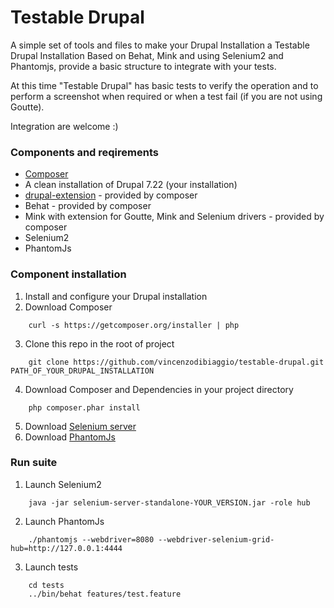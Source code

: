Testable Drupal
===========

A simple set of tools and files to make your Drupal Installation a Testable Drupal Installation
Based on Behat, Mink and using Selenium2 and Phantomjs, provide a basic structure to integrate with your tests.

At this time "Testable Drupal" has basic tests to verify the operation and to perform a screenshot when required or when a test fail (if you are not using Goutte).

Integration are welcome :)

### Components and reqirements
* [Composer](https://getcomposer.org)
* A clean installation of Drupal 7.22 (your installation)
* [drupal-extension](https://github.com/jhedstrom/drupalextension) - provided by composer
* Behat - provided by composer
* Mink with extension for Goutte, Mink and Selenium drivers - provided by composer
* Selenium2
* PhantomJs

### Component installation
1) Install and configure your Drupal installation
2) Download Composer
```
    curl -s https://getcomposer.org/installer | php
```    
3) Clone this repo in the root of project
```
    git clone https://github.com/vincenzodibiaggio/testable-drupal.git PATH_OF_YOUR_DRUPAL_INSTALLATION
```   
4) Download Composer and Dependencies in your project directory
```
    php composer.phar install
```
5) Download [Selenium server](http://docs.seleniumhq.org/download/) 
6) Download [PhantomJs](http://phantomjs.org/download.html)  

### Run suite

1) Launch Selenium2
```
    java -jar selenium-server-standalone-YOUR_VERSION.jar -role hub
```

2) Launch PhantomJs
```
    ./phantomjs --webdriver=8080 --webdriver-selenium-grid-hub=http://127.0.0.1:4444
```

3) Launch tests
```
    cd tests
    ../bin/behat features/test.feature 
```


